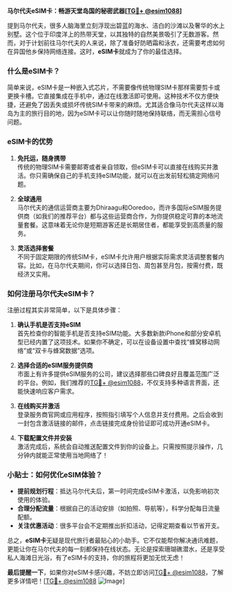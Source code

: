 **马尔代夫eSIM卡：畅游天堂岛国的秘密武器[[TG💪+ @esim1088](https://t.me/s/esim1088)]**

提到马尔代夫，很多人脑海里立刻浮现出碧蓝的海水、洁白的沙滩以及奢华的水上别墅。这个位于印度洋上的热带天堂，以其独特的自然美景吸引了无数游客。然而，对于计划前往马尔代夫的人来说，除了准备好防晒霜和泳衣，还需要考虑如何在异国他乡保持网络连接。这时，**eSIM卡**就成为了你的最佳选择。

### 什么是eSIM卡？

简单来说，eSIM卡是一种嵌入式芯片，不需要像传统物理SIM卡那样需要剪卡或更换卡槽。它直接集成在手机中，通过在线激活即可使用。这种技术不仅方便快捷，还避免了因丢失或损坏传统SIM卡带来的麻烦。尤其适合像马尔代夫这样以海岛为主的旅行目的地，因为eSIM卡可以让你随时随地保持联络，而无需担心信号问题。

### eSIM卡的优势

1. **免托运，随身携带**  
   传统的物理SIM卡需要邮寄或者亲自领取，但eSIM卡可以直接在线购买并激活。你只需确保自己的手机支持eSIM功能，就可以在出发前轻松搞定网络问题。

2. **全球通用**  
   马尔代夫的通信运营商主要为Dhiraagu和Ooredoo，而许多国际eSIM服务提供商（如我们的推荐平台）都与这些运营商合作，为你提供稳定可靠的本地流量套餐。这意味着无论你是短期游客还是长期居住者，都能享受到高质量的服务。

3. **灵活选择套餐**  
   不同于固定期限的传统SIM卡，eSIM卡允许用户根据实际需求灵活调整套餐内容。比如，在马尔代夫期间，你可以选择日包、周包甚至月包，按需付费，既经济又实用。

### 如何注册马尔代夫eSIM卡？

注册过程其实非常简单，以下是具体步骤：

1. **确认手机是否支持eSIM**  
   首先检查你的智能手机是否支持eSIM功能。大多数新款iPhone和部分安卓机型已经内置了这项技术。如果你不确定，可以在设备设置中查找“蜂窝移动网络”或“双卡与蜂窝数据”选项。

2. **选择合适的eSIM服务提供商**  
   市面上有许多提供eSIM服务的公司，建议选择那些口碑良好且覆盖范围广泛的平台。例如，我们推荐的[TG💪+ @esim1088](https://t.me/s/esim1088)，不仅支持多种语言界面，还能快速响应客户需求。

3. **在线购买并激活**  
   登录服务商官网或应用程序，按照指引填写个人信息并支付费用。之后会收到一封包含激活链接的邮件，点击链接完成身份验证即可成功开通eSIM卡。

4. **下载配置文件并安装**  
   激活完成后，系统会自动推送配置文件到你的设备上。只需按照提示操作，几分钟内就能正常使用当地网络了！

### 小贴士：如何优化eSIM体验？

- **提前规划行程**：抵达马尔代夫后，第一时间完成eSIM卡激活，以免影响初次使用的体验。
- **合理分配流量**：根据自己的活动安排（如拍照、导航等），科学分配每日流量配额。
- **关注优惠活动**：很多平台会不定期推出折扣活动，记得定期查看以节省开支。

总之，**eSIM卡**无疑是现代旅行者最贴心的小助手。它不仅能帮你解决通讯难题，更能让你在马尔代夫的每一刻都保持在线状态。无论是探索珊瑚礁潜水，还是享受私人海滩日光浴，有了eSIM卡的支持，你的旅程将更加无忧无虑！

**最后提醒一下**，如果你对eSIM卡感兴趣，不妨立即访问[TG💪+ @esim1088](https://t.me/s/esim1088)，了解更多详情吧！[[TG💪+ @esim1088](https://t.me/s/esim1088) ![Image](https://i.postimg.cc/4NQfJmqS/Snipaste-2025-05-13-00-14-12.png)]